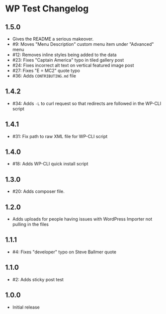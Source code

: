 # WP Test Changelog

## 1.5.0

* Gives the README a serious makeover.
* #9: Moves "Menu Description" custom menu item under "Advanced" menu
* #12: Removes inline styles being added to the data
* #23: Fixes "Captain America" typo in tiled gallery post
* #24: Fixes incorrect alt text on vertical featured image post
* #27: Fixes "E = MC2" quote typo
* #36: Adds `CONTRIBUTING.md` file

## 1.4.2

* #34: Adds `-L` to curl request so that redirects are followed in the WP-CLI script

## 1.4.1

* #31: Fix path to raw XML file for WP-CLI script

## 1.4.0

* #18: Adds WP-CLI quick install script

## 1.3.0

* #20: Adds composer file.

## 1.2.0

* Adds uploads for people having issues with WordPress Importer not pulling in the files

## 1.1.1

* #4: Fixes "developer" typo on Steve Ballmer quote

## 1.1.0

* #2: Adds sticky post test

## 1.0.0

* Initial release